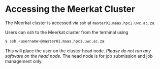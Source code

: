 # Accessing the Meerkat Cluster

The Meerkat cluster is accessed via `ssh` at `master01.maas.hpc1.uwc.ac.za`.

Users can ssh to the Meerkat cluster from the terminal using

```bash
$ ssh <username>@master01.maas.hpc1.uwc.ac.za
```

This will place the user on the cluster head node. *Please do not run any software on the head node*. The head node is for job submission and job management only.